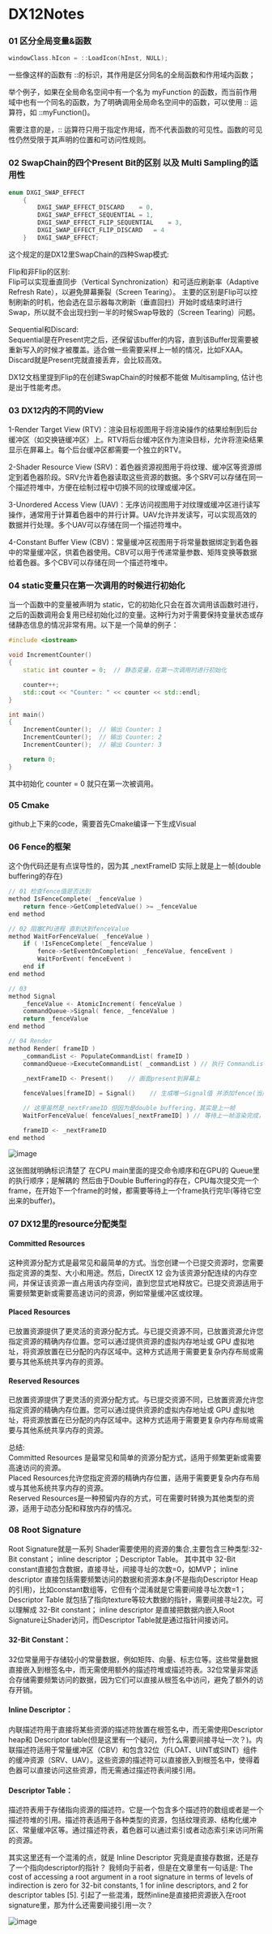 # DX12Notes

### 01 区分全局变量&函数

```cpp
windowClass.hIcon = ::LoadIcon(hInst, NULL);
```

一些像这样的函数有 ::的标识，其作用是区分同名的全局函数和作用域内函数；

举个例子，如果在全局命名空间中有一个名为 myFunction 的函数，而当前作用域中也有一个同名的函数，为了明确调用全局命名空间中的函数，可以使用 :: 运算符，如 ::myFunction()。

需要注意的是，:: 运算符只用于指定作用域，而不代表函数的可见性。函数的可见性仍然受限于其声明的位置和可访问性规则。


### 02 SwapChain的四个Present Bit的区别 以及 Multi Sampling的适用性

```cpp
enum DXGI_SWAP_EFFECT
    {
        DXGI_SWAP_EFFECT_DISCARD	= 0,
        DXGI_SWAP_EFFECT_SEQUENTIAL	= 1,
        DXGI_SWAP_EFFECT_FLIP_SEQUENTIAL	= 3,
        DXGI_SWAP_EFFECT_FLIP_DISCARD	= 4
    } 	DXGI_SWAP_EFFECT;
```
这个规定的是DX12里SwapChain的四种Swap模式:</br>

Flip和非Flip的区别:</br>
Flip可以实现垂直同步（Vertical Synchronization）和可适应刷新率（Adaptive Refresh Rate），以避免屏幕撕裂（Screen Tearing）。
主要的区别是Flip可以控制刷新的时机，他会选在显示器每次刷新（垂直回扫）开始时或结束时进行Swap，所以就不会出现扫到一半的时候Swap导致的（Screen Tearing）问题。

Sequential和Discard:</br>
Sequential是在Present完之后，还保留该buffer的内容，直到该Buffer现需要被重新写入的时候才被覆盖。适合做一些需要采样上一帧的情况，比如FXAA。Discard就是Present完就直接丢弃，会比较高效。

DX12文档里提到Flip的在创建SwapChain的时候都不能做 Multisampling, 估计也是出于性能考虑。

### 03 DX12内的不同的View

1-Render Target View (RTV)：渲染目标视图用于将渲染操作的结果绘制到后台缓冲区（如交换链缓冲区）上。RTV将后台缓冲区作为渲染目标，允许将渲染结果显示在屏幕上。每个后台缓冲区都需要一个独立的RTV。

2-Shader Resource View (SRV)：着色器资源视图用于将纹理、缓冲区等资源绑定到着色器阶段。SRV允许着色器读取这些资源的数据。多个SRV可以存储在同一个描述符堆中，方便在绘制过程中切换不同的纹理或缓冲区。

3-Unordered Access View (UAV)：无序访问视图用于对纹理或缓冲区进行读写操作，通常用于计算着色器中的并行计算。UAV允许并发读写，可以实现高效的数据并行处理。多个UAV可以存储在同一个描述符堆中。

4-Constant Buffer View (CBV)：常量缓冲区视图用于将常量数据绑定到着色器中的常量缓冲区，供着色器使用。CBV可以用于传递常量参数、矩阵变换等数据给着色器。多个CBV可以存储在同一个描述符堆中。

### 04 static变量只在第一次调用的时候进行初始化

当一个函数中的变量被声明为 static，它的初始化只会在首次调用该函数时进行，之后的函数调用会复用已经初始化过的变量。这种行为对于需要保持变量状态或存储静态信息的情况非常有用。以下是一个简单的例子：

```cpp
#include <iostream>

void IncrementCounter()
{
    static int counter = 0;  // 静态变量，在第一次调用时进行初始化

    counter++;
    std::cout << "Counter: " << counter << std::endl;
}

int main()
{
    IncrementCounter();  // 输出 Counter: 1
    IncrementCounter();  // 输出 Counter: 2
    IncrementCounter();  // 输出 Counter: 3

    return 0;
}
```
其中初始化 counter = 0 就只在第一次被调用。


### 05 Cmake
github上下来的code，需要首先Cmake编译一下生成Visual

### 06 Fence的框架
这个伪代码还是有点误导性的，因为其 _nextFrameID 实际上就是上一帧(double buffering的存在)

```cpp
// 01 检查fence值是否达到
method IsFenceComplete( _fenceValue )
    return fence->GetCompletedValue() >= _fenceValue
end method

// 02 阻塞CPU进程 直到达到fenceValue
method WaitForFenceValue( _fenceValue )
    if ( !IsFenceComplete( _fenceValue )
        fence->SetEventOnCompletion( _fenceValue, fenceEvent )
        WaitForEvent( fenceEvent )
    end if
end method

// 03 
method Signal
    _fenceValue <- AtomicIncrement( fenceValue )
    commandQueue->Signal( fence, _fenceValue )
    return _fenceValue
end method

// 04 Render
method Render( frameID )
    _commandList <- PopulateCommandList( frameID )
    commandQueue->ExecuteCommandList( _commandList ) // 执行 CommandList
    
    _nextFrameID <- Present()    // 画面present到屏幕上

    fenceValues[frameID] = Signal()    // 生成唯一Signal值 并添加fence(当前帧)

    // 这里虽然是_nextFrameID 但因为是double buffering，其实是上一帧
    WaitForFenceValue( fenceValues[_nextFrameID] ) // 等待上一帧渲染完成，才覆盖其buffer(理解为double buffering的另一个buffer更为恰当)

    frameID <- _nextFrameID
end method
```
![image](./Images/GPU-Synchronization.png)</p>

这张图就明确标识清楚了 在CPU main里面的提交命令顺序和在GPU的 Queue里的执行顺序；是解耦的
然后由于Double Buffering的存在，CPU每次提交完一个frame，在开始下一个frame的时候，都需要等待上一个frame执行完毕(等待它空出来的buffer)。

### 07 DX12里的resource分配类型

#### Committed Resources</br>
这种资源分配方式是最常见和最简单的方式。当您创建一个已提交资源时，您需要指定资源的类型、大小和用途。然后，DirectX 12 会为该资源分配连续的内存空间，并保证该资源一直占用该内存空间，直到您显式地释放它。已提交资源适用于需要频繁更新或需要高速访问的资源，例如常量缓冲区或纹理。

#### Placed Resources</br>
已放置资源提供了更灵活的资源分配方式。与已提交资源不同，已放置资源允许您指定资源的精确内存位置。您可以通过提供资源的虚拟内存地址或 GPU 虚拟地址，将资源放置在已分配的内存区域中。这种方式适用于需要更复杂内存布局或需要与其他系统共享内存的资源。

#### Reserved Resources</br>
已放置资源提供了更灵活的资源分配方式。与已提交资源不同，已放置资源允许您指定资源的精确内存位置。您可以通过提供资源的虚拟内存地址或 GPU 虚拟地址，将资源放置在已分配的内存区域中。这种方式适用于需要更复杂内存布局或需要与其他系统共享内存的资源。

总结:</br>
Committed Resources 是最常见和简单的资源分配方式，适用于频繁更新或需要高速访问的资源。</br>
Placed Resources允许您指定资源的精确内存位置，适用于需要更复杂内存布局或与其他系统共享内存的资源。</br>
Reserved Resources是一种预留内存的方式，可在需要时转换为其他类型的资源，适用于动态分配和释放内存的情况。</br>

### 08 Root Signature
Root Signature就是一系列 Shader需要使用的资源的集合,主要包含三种类型:32-Bit constant； inline descriptor ；Descriptor Table。 其中其中 32-Bit constant直接包含数据，直接寻址，间接寻址的次数=0，如MVP； inline descriptor 直接包括需要频繁访问的数据和资源本身(不是指向Descriptor Heap的引用)，比如constant数组等，它但有个混淆就是它需要间接寻址次数=1；Descriptor Table 就包括了指向texture等较大数据的指针，需要间接寻址2次。可以理解成 32-Bit constant； inline descriptor  是直接把数据内嵌入Root Signature让Shader访问，而Descriptor Table就是通过指针间接访问。

#### 32-Bit Constant：
32位常量用于存储较小的常量数据，例如矩阵、向量、标志位等。这些常量数据直接嵌入到根签名中，而无需使用额外的描述符堆或描述符表。32位常量非常适合存储需要频繁访问的数据，因为它们可以直接从根签名中访问，避免了额外的访存开销。

#### Inline Descriptor：
内联描述符用于直接将某些资源的描述符放置在根签名中，而无需使用Descriptor heap和 Descriptor table(但是这里有一个疑问，为什么需要间接寻址一次？)。内联描述符适用于常量缓冲区（CBV）和包含32位（FLOAT、UINT或SINT）组件的缓冲资源（SRV、UAV）。这些资源的描述符可以直接嵌入到根签名中，使得着色器可以直接访问这些资源，而无需通过描述符表间接引用。

#### Descriptor Table：
描述符表用于存储指向资源的描述符。它是一个包含多个描述符的数组或者是一个描述符堆的引用。描述符表适用于各种类型的资源，包括纹理资源、结构化缓冲区、常量缓冲区等。通过描述符表，着色器可以通过索引或者动态索引来访问所需的资源。

其实这里还有一个混淆的点，就是 Inline Descriptor 究竟是直接存数据，还是存了一个指向descriptor的指针？ 我倾向于前者，但是在文章里有一句话是: The cost of accessing a root argument in a root signature in terms of levels of indirection is zero for 32-bit constants, 1 for inline descriptors, and 2 for descriptor tables [5]. 引起了一些混淆，既然inline是直接把资源嵌入在root signature里，那为什么还需要间接引用一次？

![image](./Images/Descriptor-Tables.png)</p>
